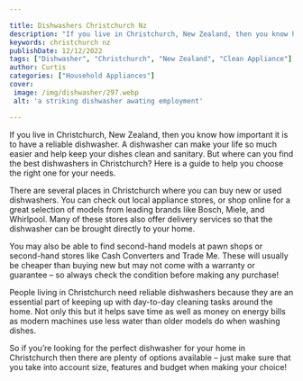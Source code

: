 ```yaml
---

title: Dishwashers Christchurch Nz
description: "If you live in Christchurch, New Zealand, then you know how important it is to have a reliable dishwasher. A dishwasher can make y...continue on"
keywords: christchurch nz
publishDate: 12/12/2022
tags: ["Dishwasher", "Christchurch", "New Zealand", "Clean Appliance"]
author: Curtis
categories: ["Household Appliances"]
cover: 
 image: /img/dishwasher/297.webp
 alt: 'a striking dishwasher awating employment'

---
```


If you live in Christchurch, New Zealand, then you know how important it is to have a reliable dishwasher. A dishwasher can make your life so much easier and help keep your dishes clean and sanitary. But where can you find the best dishwashers in Christchurch? Here is a guide to help you choose the right one for your needs.

There are several places in Christchurch where you can buy new or used dishwashers. You can check out local appliance stores, or shop online for a great selection of models from leading brands like Bosch, Miele, and Whirlpool. Many of these stores also offer delivery services so that the dishwasher can be brought directly to your home. 

You may also be able to find second-hand models at pawn shops or second-hand stores like Cash Converters and Trade Me. These will usually be cheaper than buying new but may not come with a warranty or guarantee – so always check the condition before making any purchase! 

People living in Christchurch need reliable dishwashers because they are an essential part of keeping up with day-to-day cleaning tasks around the home. Not only this but it helps save time as well as money on energy bills as modern machines use less water than older models do when washing dishes. 

So if you’re looking for the perfect dishwasher for your home in Christchurch then there are plenty of options available – just make sure that you take into account size, features and budget when making your choice!
